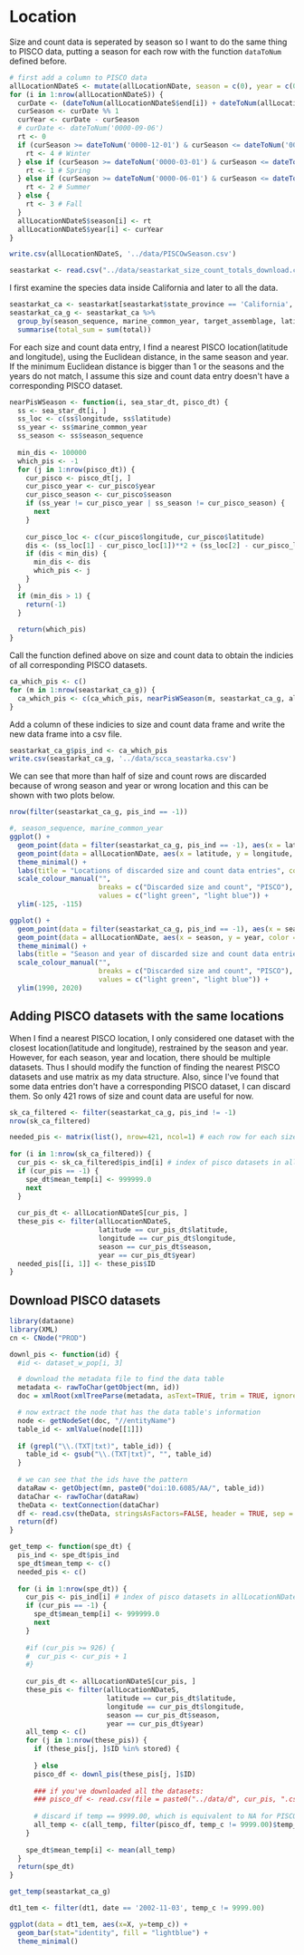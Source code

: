 Location
================

Size and count data is seperated by season so I want to do the same thing to PISCO data, putting a season for each row with the function `dataToNum` defined before.

``` r
# first add a column to PISCO data
allLocationNDateS <- mutate(allLocationNDate, season = c(0), year = c(0))
for (i in 1:nrow(allLocationNDateS)) {
  curDate <- (dateToNum(allLocationNDateS$end[i]) + dateToNum(allLocationNDateS$begin[i])) / 2
  curSeason <- curDate %% 1
  curYear <- curDate - curSeason
  # curDate <- dateToNum('0000-09-06')
  rt <- 0
  if (curSeason >= dateToNum('0000-12-01') & curSeason <= dateToNum('0000-02-29')) {
    rt <- 4 # Winter
  } else if (curSeason >= dateToNum('0000-03-01') & curSeason <= dateToNum('0000-05-31')) {
    rt <- 1 # Spring
  } else if (curSeason >= dateToNum('0000-06-01') & curSeason <= dateToNum('0000-08-31')) {
    rt <- 2 # Summer
  } else {
    rt <- 3 # Fall
  }
  allLocationNDateS$season[i] <- rt
  allLocationNDateS$year[i] <- curYear
}
```

``` r
write.csv(allLocationNDateS, '../data/PISCOwSeason.csv')
```

``` r
seastarkat <- read.csv("../data/seastarkat_size_count_totals_download.csv", stringsAsFactors = FALSE)
```

I first examine the species data inside California and later to all the data.

``` r
seastarkat_ca <- seastarkat[seastarkat$state_province == 'California', ]
seastarkat_ca_g <- seastarkat_ca %>% 
  group_by(season_sequence, marine_common_year, target_assemblage, latitude, longitude) %>%
  summarise(total_sum = sum(total))
```

For each size and count data entry, I find a nearest PISCO location(latitude and longitude), using the Euclidean distance, in the same season and year. If the minimum Euclidean distance is bigger than 1 or the seasons and the years do not match, I assume this size and count data entry doesn't have a corresponding PISCO dataset.

``` r
nearPisWSeason <- function(i, sea_star_dt, pisco_dt) {
  ss <- sea_star_dt[i, ]
  ss_loc <- c(ss$longitude, ss$latitude)
  ss_year <- ss$marine_common_year
  ss_season <- ss$season_sequence
  
  min_dis <- 100000
  which_pis <- -1
  for (j in 1:nrow(pisco_dt)) {
    cur_pisco <- pisco_dt[j, ]
    cur_pisco_year <- cur_pisco$year
    cur_pisco_season <- cur_pisco$season
    if (ss_year != cur_pisco_year | ss_season != cur_pisco_season) {
      next
    }
    
    cur_pisco_loc <- c(cur_pisco$longitude, cur_pisco$latitude)
    dis <- (ss_loc[1] - cur_pisco_loc[1])**2 + (ss_loc[2] - cur_pisco_loc[2])**2
    if (dis < min_dis) {
      min_dis <- dis
      which_pis <- j
    }
  }
  if (min_dis > 1) {
    return(-1)
  }
  
  return(which_pis)
}
```

Call the function defined above on size and count data to obtain the indicies of all corresponding PISCO datasets.

``` r
ca_which_pis <- c()
for (m in 1:nrow(seastarkat_ca_g)) {
  ca_which_pis <- c(ca_which_pis, nearPisWSeason(m, seastarkat_ca_g, allLocationNDate))
}
```

Add a column of these indicies to size and count data frame and write the new data frame into a csv file.

``` r
seastarkat_ca_g$pis_ind <- ca_which_pis
write.csv(seastarkat_ca_g, '../data/scca_seastarka.csv')
```

We can see that more than half of size and count rows are discarded because of wrong season and year or wrong location and this can be shown with two plots below.

``` r
nrow(filter(seastarkat_ca_g, pis_ind == -1))
```

``` r
#, season_sequence, marine_common_year
ggplot() +
  geom_point(data = filter(seastarkat_ca_g, pis_ind == -1), aes(x = latitude, y = longitude, color = "Discarded size and count")) +
  geom_point(data = allLocationNDate, aes(x = latitude, y = longitude, color = "PISCO")) + 
  theme_minimal() +
  labs(title = "Locations of discarded size and count data entries", color = "Datasets\n") +
  scale_colour_manual("", 
                      breaks = c("Discarded size and count", "PISCO"),
                      values = c("light green", "light blue")) +
  ylim(-125, -115)
```

``` r
ggplot() +
  geom_point(data = filter(seastarkat_ca_g, pis_ind == -1), aes(x = season_sequence, y = marine_common_year, color = "Discarded size and count"), alpha = 0.1) +
  geom_point(data = allLocationNDate, aes(x = season, y = year, color = "PISCO"), alpha = 0.1) + 
  theme_minimal() +
  labs(title = "Season and year of discarded size and count data entries", color = "Datasets\n") +
  scale_colour_manual("", 
                      breaks = c("Discarded size and count", "PISCO"),
                      values = c("light green", "light blue")) +
  ylim(1990, 2020)
```

Adding PISCO datasets with the same locations
---------------------------------------------

When I find a nearest PISCO location, I only considered one dataset with the closest location(latitude and longitude), restrained by the season and year. However, for each season, year and location, there should be multiple datasets. Thus I should modify the function of finding the nearest PISCO datasets and use matrix as my data structure.
Also, since I've found that some data entries don't have a corresponding PISCO dataset, I can discard them. So only 421 rows of size and count data are useful for now.

``` r
sk_ca_filtered <- filter(seastarkat_ca_g, pis_ind != -1)
nrow(sk_ca_filtered)
```

``` r
needed_pis <- matrix(list(), nrow=421, ncol=1) # each row for each size and count data row
  
for (i in 1:nrow(sk_ca_filtered)) {
  cur_pis <- sk_ca_filtered$pis_ind[i] # index of pisco datasets in allLocationNDateS
  if (cur_pis == -1) {
    spe_dt$mean_temp[i] <- 999999.0
    next
  }
    
  cur_pis_dt <- allLocationNDateS[cur_pis, ]
  these_pis <- filter(allLocationNDateS, 
                      latitude == cur_pis_dt$latitude, 
                      longitude == cur_pis_dt$longitude, 
                      season == cur_pis_dt$season, 
                      year == cur_pis_dt$year)
  needed_pis[[i, 1]] <- these_pis$ID
}
```

Download PISCO datasets
-----------------------

``` r
library(dataone)
library(XML)
cn <- CNode("PROD")

downl_pis <- function(id) {
  #id <- dataset_w_pop[i, 3]

  # download the metadata file to find the data table
  metadata <- rawToChar(getObject(mn, id))
  doc = xmlRoot(xmlTreeParse(metadata, asText=TRUE, trim = TRUE, ignoreBlanks = TRUE))

  # now extract the node that has the data table's information
  node <- getNodeSet(doc, "//entityName")
  table_id <- xmlValue(node[[1]])
  
  if (grepl("\\.(TXT|txt)", table_id)) {
    table_id <- gsub("\\.(TXT|txt)", "", table_id)
  }
  
  # we can see that the ids have the pattern
  dataRaw <- getObject(mn, paste0("doi:10.6085/AA/", table_id))
  dataChar <- rawToChar(dataRaw)
  theData <- textConnection(dataChar)
  df <- read.csv(theData, stringsAsFactors=FALSE, header = TRUE, sep = " ", row.names=NULL)
  return(df)
}
```

``` r
get_temp <- function(spe_dt) {
  pis_ind <- spe_dt$pis_ind
  spe_dt$mean_temp <- c()
  needed_pis <- c()
  
  for (i in 1:nrow(spe_dt)) {
    cur_pis <- pis_ind[i] # index of pisco datasets in allLocationNDateS
    if (cur_pis == -1) {
      spe_dt$mean_temp[i] <- 999999.0
      next
    }
    
    #if (cur_pis >= 926) {
    #  cur_pis <- cur_pis + 1
    #}
    
    cur_pis_dt <- allLocationNDateS[cur_pis, ]
    these_pis <- filter(allLocationNDateS, 
                        latitude == cur_pis_dt$latitude, 
                        longitude == cur_pis_dt$longitude, 
                        season == cur_pis_dt$season, 
                        year == cur_pis_dt$year)
    all_temp <- c()
    for (j in 1:nrow(these_pis)) {
      if (these_pis[j, ]$ID %in% stored) {
        
      } else
      pisco_df <- downl_pis(these_pis[j, ]$ID)
      
      ### if you've downloaded all the datasets:
      ### pisco_df <- read.csv(file = paste0("../data/d", cur_pis, ".csv"), stringsAsFactors = FALSE)
    
      # discard if temp == 9999.00, which is equivalent to NA for PISCO datasets
      all_temp <- c(all_temp, filter(pisco_df, temp_c != 9999.00)$temp_c)
    }
    
    spe_dt$mean_temp[i] <- mean(all_temp)
  }
  return(spe_dt)
}
```

``` r
get_temp(seastarkat_ca_g)
```

``` r
dt1_tem <- filter(dt1, date == '2002-11-03', temp_c != 9999.00)

ggplot(data = dt1_tem, aes(x=X, y=temp_c)) +
  geom_bar(stat="identity", fill = "lightblue") +
  theme_minimal()
```
